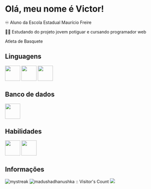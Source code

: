 <h1> Olá, meu nome é Victor! </h1>

<p> ♾️  Aluno da Escola Estadual Maurício Freire </p>
<p> 🧑‍💻 Estudando do projeto jovem potiguar e cursando programador web </p>
<p>  Atleta de Basquete </p>


<h2> Linguagens </h2>

<div class="icons">
    <img src="https://cdn.jsdelivr.net/gh/devicons/devicon@latest/icons/javascript/javascript-original.svg" width = "50px" height = "50px" >
    <img src="https://cdn.jsdelivr.net/gh/devicons/devicon@latest/icons/html5/html5-original.svg" width = "50px" height = "50px"/>
    <img src="https://cdn.jsdelivr.net/gh/devicons/devicon@latest/icons/css3/css3-original.svg" width = "50px" height = "50px"/>
</div>
                             
<h2> Banco de dados </h2>


<img src="https://cdn.jsdelivr.net/gh/devicons/devicon@latest/icons/postgresql/postgresql-original.svg" width = "50px"/>

<h2> Habilidades </h2>

<div class="icons">
    <img src="https://cdn.jsdelivr.net/gh/devicons/devicon@latest/icons/canva/canva-original.svg" width = "50px"/>
    <img src="https://cdn.jsdelivr.net/gh/devicons/devicon@latest/icons/photoshop/photoshop-original.svg" width = "50px"/>
</div>
<h2> Informações </h2>

<img src="https://github-readme-streak-stats.herokuapp.com/?user=madushadhanushka&theme=tokyonight" alt="mystreak">
<img src="https://profile-counter.glitch.me/{madushadhanushka}/count.svg" alt="madushadhanushka :: Visitor's Count" >
<img src="http://estruyf-github.azurewebsites.net/api/VisitorHit?user=madushadhanushka&repo=madushadhanushka&countColorcountColor&countColor=%237B1E7B"/>

